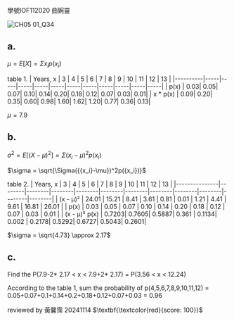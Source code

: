 學號IOF112020 曲婉靈

![CH05 01_Q34](https://github.com/user-attachments/assets/c53e2d90-be54-458e-b6fa-4e73a9197827)

## a.

$\mu = E[X] = \Sigma{x_i}p({x_i})$

table 1.
| Years, x |  3  |  4  |  5  |  6  |  7  |  8  |  9  | 10  | 11  | 12  | 13  |
|----------|-----|-----|-----|-----|-----|-----|-----|-----|-----|-----|-----|
| p(x)     | 0.03| 0.05| 0.07| 0.10| 0.14| 0.20| 0.18| 0.12| 0.07| 0.03| 0.01|
| x * p(x) | 0.09| 0.20| 0.35| 0.60| 0.98| 1.60| 1.62| 1.20| 0.77| 0.36| 0.13|

$\mu = 7.9$

## b.

$\sigma^2 = E[({X-\mu})^2] =\Sigma({{x_i}-\mu})^2p({x_i})$

$\sigma = \sqrt{\Sigma({{x_i}-\mu})^2p({x_i})}$

table 2.
| Years, x      |  3     |  4     |  5     |  6     |  7     |  8     |  9     | 10     | 11     | 12     | 13     |
|---------------|--------|--------|--------|--------|--------|--------|--------|--------|--------|--------|--------|
| (x - μ)²      | 24.01  | 15.21  |  8.41  |  3.61  |  0.81  |  0.01  |  1.21  |  4.41  |  9.61  | 16.81  | 26.01  |
| p(x)          |  0.03  |  0.05  |  0.07  |  0.10  |  0.14  |  0.20  |  0.18  |  0.12  |  0.07  |  0.03  |  0.01  |
| (x - μ)² p(x) |  0.7203|  0.7605|  0.5887|  0.361 |  0.1134|  0.002 |  0.2178|  0.5292|  0.6727|  0.5043|  0.2601|

$\sigma = \sqrt{4.73} \approx 2.17$

## c.

Find the P(7.9-2* 2.17 < x < 7.9+2* 2.17) = P(3.56 < x < 12.24)

According to the table 1, sum the probability of p(4,5,6,7,8,9,10,11,12) = 0.05+0.07+0.1+0.14+0.2+0.18+0.12+0.07+0.03 = 0.96

reviewed by 黃馨霈 20241114 $\textbf{\textcolor{red}{score: 100}}$
